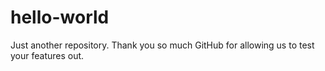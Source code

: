 # hello-world
Just another repository.
Thank you so much GitHub for allowing us to test your features out.
